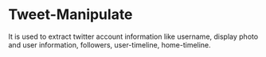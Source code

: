 # Tweet-Manipulate 

It is used to extract twitter account information like username, display photo and user information, followers, user-timeline, home-timeline.
